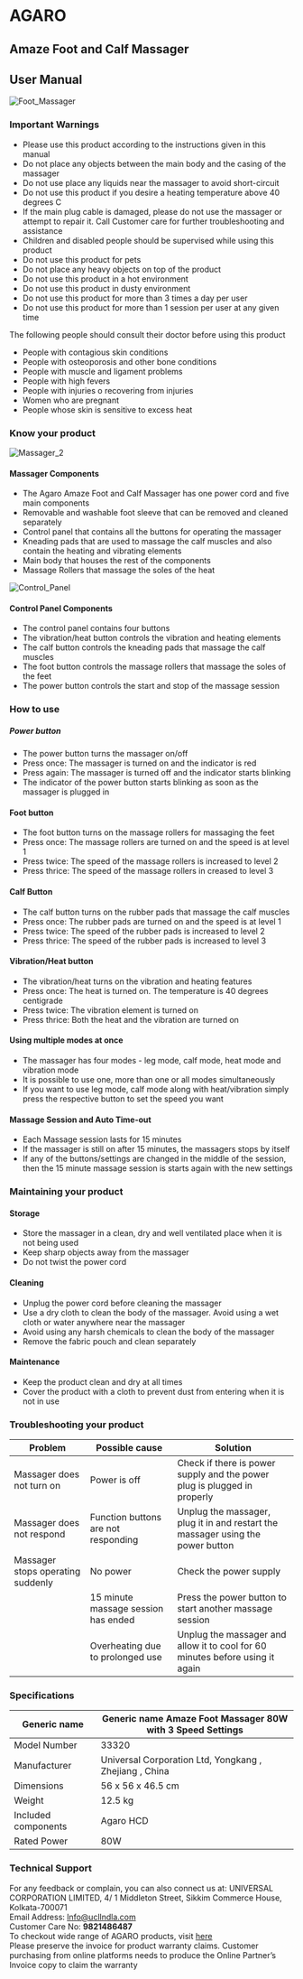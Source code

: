 
# AGARO
## Amaze Foot and Calf Massager

## User Manual


![Foot_Massager](https://github.com/Niharika1386/Assignments/assets/166905323/ba82fc6b-266a-4818-bab6-31826bb2029c)


### Important Warnings

- Please use this product according to the instructions given in this manual
- Do not place any objects between the main body and the casing of the massager
- Do not use place any liquids near the massager to avoid short-circuit
- Do not use this product if you desire a heating temperature above 40 degrees C
- If the main plug cable is damaged, please do not use the massager or attempt to repair it. Call Customer care for further troubleshooting and assistance
- Children and disabled people should be supervised while using this product
- Do not use this product for pets
- Do not place any heavy objects on top of the product
- Do not use this product in a hot environment
- Do not use this product in dusty environment
- Do not use this product for more than 3 times a day per user
- Do not use this product for more than 1 session per user at any given time

The following people should consult their doctor before using this product
- People with contagious skin conditions
- People with osteoporosis and other bone conditions
- People with muscle and ligament problems
- People with high fevers
- People with injuries o recovering from injuries
- Women who are pregnant
- People whose skin is sensitive to excess heat


### Know your product  


![Massager_2](https://github.com/Niharika1386/Assignments/assets/166905323/526a9694-7682-41c5-8e82-6e6e52404aeb)


#### Massager Components
- The Agaro Amaze Foot and Calf Massager has one power cord and five main components
- Removable and washable foot sleeve that can be removed and cleaned separately
- Control panel that contains all the buttons for operating the massager
- Kneading pads that are used to massage the calf muscles and also contain the heating and vibrating elements
- Main body that houses the rest of the components
- Massage Rollers that massage the soles of the heat


![Control_Panel](https://github.com/Niharika1386/Assignments/assets/166905323/e36567b2-df29-4617-b123-ed0f12b2ec15)


#### Control Panel Components
- The control panel contains four buttons
- The vibration/heat button controls the vibration and heating elements
- The calf button controls the kneading pads that massage the calf muscles
- The foot button controls the massage rollers that massage the soles of the feet
- The power button controls the start and stop of the massage session


### How to use

##### Power button
- The power button turns the massager on/off
- Press once: The massager is turned on and the indicator is red
- Press again: The massager is turned off and the indicator starts blinking
- The indicator of the power button starts blinking as soon as the massager is plugged in

#### Foot button
- The foot button turns on the massage rollers for massaging the feet
- Press once: The massage rollers are turned on and the speed is at level 1
- Press twice: The speed of the massage rollers is increased to level 2
- Press thrice: The speed of the massage rollers in creased to level 3

#### Calf Button
- The calf button turns on the rubber pads that massage the calf muscles
- Press once: The rubber pads are turned on and the speed is at level 1
- Press twice: The speed of the rubber pads is increased to level 2
- Press thrice: The speed of the rubber pads is increased to level 3

#### Vibration/Heat button
- The vibration/heat turns on the vibration and heating features
- Press once: The heat is turned on. The temperature is 40 degrees centigrade
- Press twice: The vibration element is turned on
- Press thrice: Both the heat and the vibration are turned on

#### Using multiple modes at once
- The massager has four modes - leg mode, calf mode, heat mode and vibration mode
- It is possible to use one, more than one or all modes simultaneously
- If you want to use leg mode, calf mode along with heat/vibration simply press the respective button to set the speed you want

#### Massage Session and Auto Time-out
- Each Massage session lasts for 15 minutes
- If the massager is still on after 15 minutes, the massagers stops by itself
- If any of the buttons/settings are changed in the middle of the session, then the 15 minute massage session is starts again with the new settings


### Maintaining your product

#### Storage
- Store the massager in a clean, dry and well ventilated place when it is not being used
- Keep sharp objects away from the massager
- Do not twist the power cord

#### Cleaning
- Unplug the power cord before cleaning the massager
- Use a dry cloth to clean the body of the massager. Avoid using a wet cloth or water anywhere near the massager
- Avoid using any harsh chemicals to clean the body of the massager
- Remove the fabric pouch and clean separately

#### Maintenance
- Keep the product clean and dry at all times
- Cover the product with a cloth to prevent dust from entering when it is not in use


### Troubleshooting your product

| Problem                   |	Possible cause                      |	Solution |
|---------------------------|-------------------------------------|-----------|
| Massager does not turn on |	Power is off                        | Check if there is power supply and the power plug is plugged in properly |
| Massager does not respond |	Function buttons are not responding	| Unplug the massager, plug it in and restart the massager using the power button |
| Massager stops operating suddenly | No power | Check the power supply |
| | 15 minute massage session has ended | Press the power button to start another massage session|
| | Overheating due to prolonged use | Unplug the massager and allow it to cool for 60 minutes before using it again |


### Specifications

| Generic name | Generic name	Amaze Foot Massager 80W with 3 Speed Settings |
|--------------|------------------------------------------------------------|
| Model Number | 33320 |
| Manufacturer | Universal Corporation Ltd, Yongkang , Zhejiang , China |
| Dimensions | 56 x 56 x 46.5 cm |
| Weight	| 12.5 kg |
| Included components	| Agaro HCD |
| Rated Power	| 80W |


### Technical Support

For any feedback or complain, you can also connect us at: UNIVERSAL CORPORATION LIMITED, 4/ 1 Middleton Street, Sikkim Commerce House, Kolkata-700071  
Email Address: <lnfo@ucllndla.com>  
Customer Care No: __9821486487__  
To checkout wide range of AGARO products, visit [here](www.agarolifestyle.com)  
Please preserve the invoice for product warranty claims. Customer purchasing from online platforms needs to produce the Online Partner’s Invoice copy to claim the warranty
